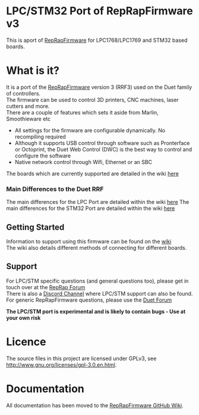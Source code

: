 # LPC/STM32 Port of RepRapFirmware v3

This is aport of [RepRapFirmware](https://github.com/Duet3D/RepRapFirmware) for LPC1768/LPC1769 and STM32 based boards.  

# What is it?
It is a port of the [RepRapFirmware](https://github.com/Duet3D/RepRapFirmware) version 3 (RRF3) used on the Duet family of controllers.  
The firmware can be used to control 3D printers, CNC machines, laser cutters and more.  
There are a couple of features which sets it aside from Marlin, Smoothieware etc
  - All settings for the firmware are configurable dynamically. No recompiling required
  - Although it supports USB control through software such as Pronterface or Octoprint, the Duet Web Control (DWC) is the best way to control and configure the software
  - Native network control through Wifi, Ethernet or an SBC

The boards which are currently supported are detailed in the wiki [here](https://teamgloomy.github.io/supported_boards.html)

### Main Differences to the Duet RRF
The main differences for the LPC Port are detailed within the wiki [here](https://teamgloomy.github.io/lpc_differences.html)
The main differences for the STM32 Port are detailed within the wiki [here](https://teamgloomy.github.io/stm32_differences.html)

## Getting Started
Information to support using this firmware can be found on the [wiki](https://teamgloomy.github.io/getting_started.html)  
The wiki also details different methods of connecting for different boards.

## Support
For LPC/STM specific questions (and general questions too), please get in touch over at the [RepRap Forum](https://reprap.org/forum/read.php?147,874661)  
There is also a [Discord Channel](https://discord.gg/uS97Qs7) where LPC/STM support can also be found.  
For generic RepRapFirmware questions, please use the [Duet Forum](forum.duet.com)  

**The LPC/STM port is experimental and is likely to contain bugs - Use at your own risk**

# Licence
The source files in this project are licensed under GPLv3, see http://www.gnu.org/licenses/gpl-3.0.en.html. 

# Documentation
All documentation has been moved to the [RepRapFirmware GitHub Wiki](https://github.com/Duet3D/RepRapFirmware/wiki).

